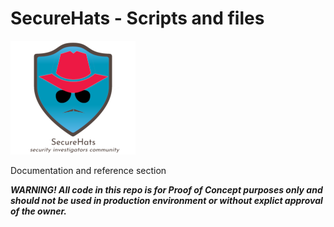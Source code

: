 # SecureHats - Scripts and files

![logo](https://github.com/SecureHats/Sentinel-playground/blob/main/media/securehats-layers-200x.png)

Documentation and reference section

**_WARNING! All code in this repo is for Proof of Concept purposes only and should not be used in production environment or without explict approval of the owner._**
